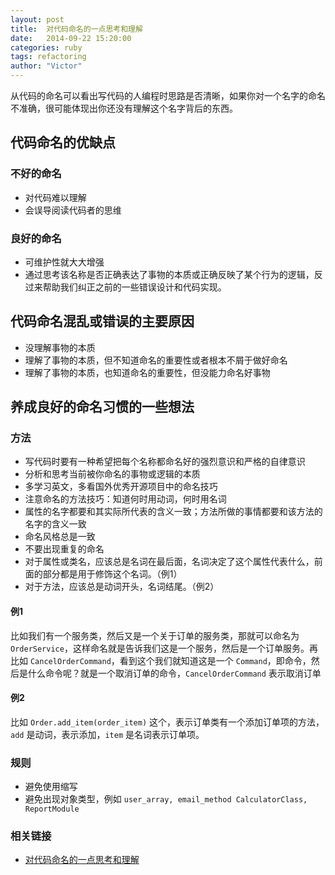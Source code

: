 ```yaml
---
layout: post
title:  对代码命名的一点思考和理解
date:   2014-09-22 15:20:00
categories: ruby
tags: refactoring
author: "Victor"
---
```


从代码的命名可以看出写代码的人编程时思路是否清晰，如果你对一个名字的命名不准确，很可能体现出你还没有理解这个名字背后的东西。

## 代码命名的优缺点

### 不好的命名

* 对代码难以理解
* 会误导阅读代码者的思维

### 良好的命名

* 可维护性就大大增强
* 通过思考该名称是否正确表达了事物的本质或正确反映了某个行为的逻辑，反过来帮助我们纠正之前的一些错误设计和代码实现。

## 代码命名混乱或错误的主要原因

* 没理解事物的本质
* 理解了事物的本质，但不知道命名的重要性或者根本不屑于做好命名
* 理解了事物的本质，也知道命名的重要性，但没能力命名好事物

## 养成良好的命名习惯的一些想法

### 方法

* 写代码时要有一种希望把每个名称都命名好的强烈意识和严格的自律意识
* 分析和思考当前被你命名的事物或逻辑的本质
* 多学习英文，多看国外优秀开源项目中的命名技巧
* 注意命名的方法技巧：知道何时用动词，何时用名词
* 属性的名字都要和其实际所代表的含义一致；方法所做的事情都要和该方法的名字的含义一致
* 命名风格总是一致
* 不要出现重复的命名
* 对于属性或类名，应该总是名词在最后面，名词决定了这个属性代表什么，前面的部分都是用于修饰这个名词。（例1）
* 对于方法，应该总是动词开头，名词结尾。（例2）

#### 例1

比如我们有一个服务类，然后又是一个关于订单的服务类，那就可以命名为 ```OrderService```，这样命名就是告诉我们这是一个服务，然后是一个订单服务。再比如 ```CancelOrderCommand```，看到这个我们就知道这是一个 ```Command```，即命令，然后是什么命令呢？就是一个取消订单的命令，```CancelOrderCommand``` 表示取消订单

#### 例2

比如 ```Order.add_item(order_item)``` 这个，表示订单类有一个添加订单项的方法，```add``` 是动词，表示添加，```item``` 是名词表示订单项。

### 规则

* 避免使用缩写
* 避免出现对象类型，例如 ```user_array, email_method CalculatorClass, ReportModule```

### 相关链接

* [对代码命名的一点思考和理解](http://www.techug.com/thought-on-naming-code)
